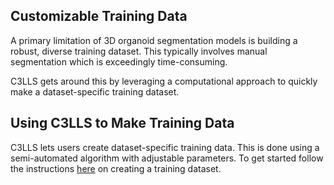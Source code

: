 ## Customizable Training Data

A primary limitation of 3D organoid segmentation models is building a robust, diverse training dataset. This typically involves manual segmentation which is exceedingly time-consuming. 

C3LLS gets around this by leveraging a computational approach to quickly make a dataset-specific training dataset. 

## Using C3LLS to Make Training Data

C3LLS lets users create dataset-specific training data. This is done using a semi-automated algorithm with adjustable parameters. To get started follow the instructions [here](https://github.com/hbakhtiar/C3LLS/blob/main/Documentation/Create%20Training%20Data.md) on creating a training dataset.

